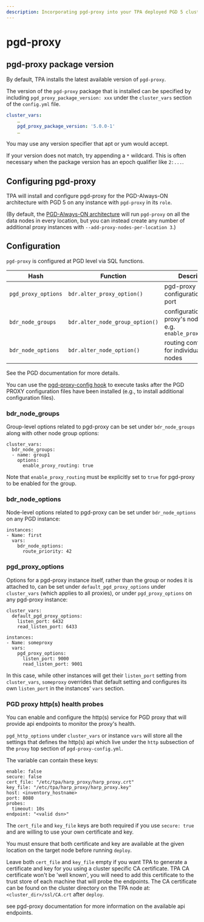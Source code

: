 ```yaml
---
description: Incorporating pgd-proxy into your TPA deployed PGD 5 cluster.
---
```

# pgd-proxy

## pgd-proxy package version

By default, TPA installs the latest available version of `pgd-proxy`.

The version of the `pgd-proxy` package that is installed can be specified 
by including `pgd_proxy_package_version: xxx` under the `cluster_vars` 
section of the `config.yml` file.

```yaml
cluster_vars:
    …
    pgd_proxy_package_version: '5.0.0-1'
    …
```

You may use any version specifier that apt or yum would accept.

If your version does not match, try appending a `*` wildcard. This
is often necessary when the package version has an epoch qualifier
like `2:...`.

## Configuring pgd-proxy

TPA will install and configure pgd-proxy for the PGD-Always-ON
architecture with PGD 5 on any instance with `pgd-proxy` in its `role`.

(By default, the [PGD-Always-ON architecture](architecture-PGD-Always-ON.md)
will run `pgd-proxy` on all the data nodes in every location, but you
can instead create any number of additional proxy instances with
`--add-proxy-nodes-per-location 3`.)

## Configuration

`pgd-proxy` is configured at PGD level via SQL functions.

Hash | Function | Description
---- | ---- | ----
`pgd_proxy_options` | `bdr.alter_proxy_option()` | pgd-proxy configuration, e.g. port
`bdr_node_groups` | `bdr.alter_node_group_option()` | configuration for the proxy's node group, e.g. `enable_proxy_routing`
`bdr_node_options` | `bdr.alter_node_option()` | routing configuration for individual PGD nodes

See the PGD documentation for more details.

You can use the
[pgd-proxy-config hook](tpaexec-hooks.md#pgd-proxy-config)
to execute tasks after the PGD PROXY configuration files have been
installed (e.g., to install additional configuration files).

### bdr_node_groups

Group-level options related to pgd-proxy can be set under
`bdr_node_groups` along with other node group options:

```
cluster_vars:
  bdr_node_groups:
  - name: group1
    options:
      enable_proxy_routing: true
```

Note that `enable_proxy_routing` must be explicitly set to `true` for pgd-proxy to be enabled for the group.

### bdr_node_options

Node-level options related to pgd-proxy can be set under
`bdr_node_options` on any PGD instance:

```
instances:
- Name: first
  vars:
    bdr_node_options:
      route_priority: 42
```

### pgd_proxy_options

Options for a pgd-proxy instance itself, rather than the group or nodes
it is attached to, can be set under `default_pgd_proxy_options` under
`cluster_vars` (which applies to all proxies), or under
`pgd_proxy_options` on any pgd-proxy instance:

```
cluster_vars:
  default_pgd_proxy_options:
    listen_port: 6432
    read_listen_port: 6433

instances:
- Name: someproxy
  vars:
    pgd_proxy_options:
      listen_port: 9000
      read_listen_port: 9001
```

In this case, while other instances will get their `listen_port` setting from
`cluster_vars`, `someproxy` overrides that default setting and configures its 
own `listen_port` in the instances' `vars` section.

### PGD proxy http(s) health probes

You can enable and configure the http(s) service for PGD proxy that will
provide api endpoints to monitor the proxy's health.

`pgd_http_options` under `cluster_vars` or instance `vars` will store
all the settings that defines the http(s) api which live under the `http`
subsection of the `proxy` top section of `pgd-proxy-config.yml`.

The variable can contain these keys:
```
enable: false
secure: false
cert_file: "/etc/tpa/harp_proxy/harp_proxy.crt"
key_file: "/etc/tpa/harp_proxy/harp_proxy.key"
host: <inventory_hostname>
port: 8080
probes:
  timeout: 10s
endpoint: "<valid dsn>"
```

The `cert_file` and `key_file` keys are both required if you use `secure: true`
and are willing to use your own certificate and key.

You must ensure that both certificate and key are available at the given
location on the target node before running `deploy`.

Leave both `cert_file` and `key_file` empty if you want TPA to generate a
certificate and key for you using a cluster specific CA certificate.
TPA CA certificate won't be 'well known', you will need to add this certificate
to the trust store of each machine that will probe the endpoints.
The CA certificate can be found on the cluster directory on the TPA node at:
`<cluster_dir>/ssl/CA.crt` after `deploy`.

see pgd-proxy documentation for more information on the available api endpoints.

